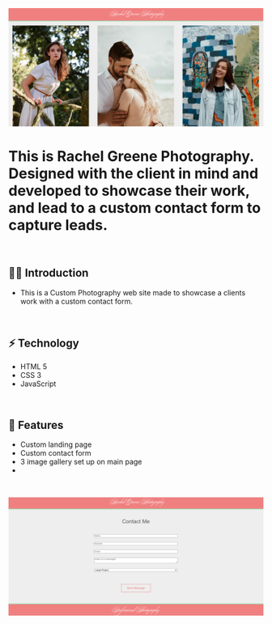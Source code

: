 ![](https://github.com/Matthewpco/Greene-Photo-Site/blob/master/img/RGP-Site1.png?raw=true)

# This is Rachel Greene Photography. Designed with the client in mind and developed to showcase their work, and lead to a custom contact form to capture leads.

<br>

## 🙋‍♂️ Introduction 

- This is a Custom Photography web site made to showcase a clients work with a custom contact form.
<br>

## ⚡ Technology
- HTML 5
- CSS 3
- JavaScript

<br>

## 📜 Features
- Custom landing page
- Custom contact form
- 3 image gallery set up on main page
- 
<br>

![](https://github.com/Matthewpco/Greene-Photo-Site/blob/master/img/RGP-Site.png?raw=true)
